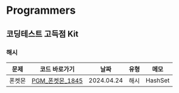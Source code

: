 # Programmers
## 코딩테스트 고득점 Kit
### 해시
| 문제   | 코드 바로가기               | 날짜         | 유형 | 메모      |
|---|-----------------------|------------|----|---------|
|폰켓몬| [PGM_폰켓몬_1845](PGM_폰켓몬_1845.java) | 2024.04.24 | 해시 | HashSet |